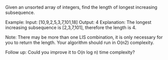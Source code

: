 Given an unsorted array of integers, find the length of longest increasing subsequence.

Example:
Input: [10,9,2,5,3,7,101,18]
Output: 4 
Explanation: The longest increasing subsequence is [2,3,7,101], therefore the length is 4. 

Note:
There may be more than one LIS combination, it is only necessary for you to return the length.
Your algorithm should run in O(n2) complexity.

Follow up: Could you improve it to O(n log n) time complexity?